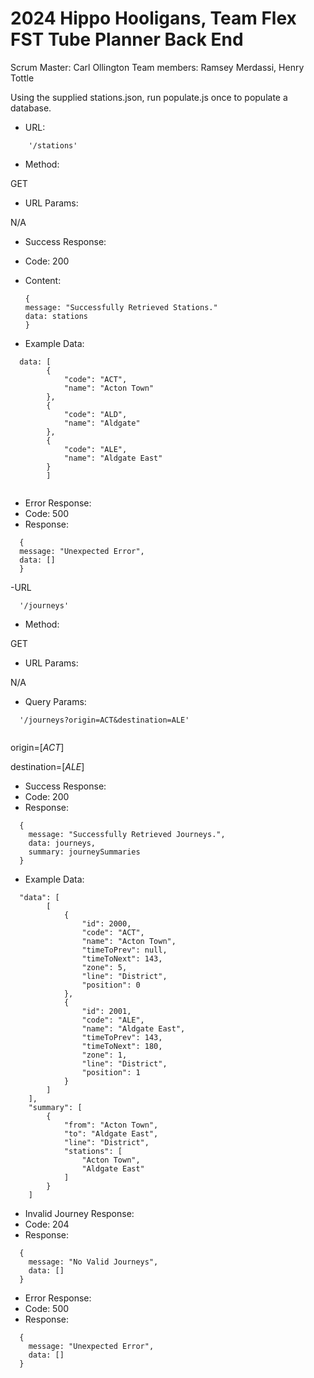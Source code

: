 # 2024 Hippo Hooligans, Team Flex FST Tube Planner Back End

Scrum Master: Carl Ollington
Team members: Ramsey Merdassi, Henry Tottle

Using the supplied stations.json, run populate.js once to populate a database.


- URL:

```
    '/stations'
```
- Method:

GET

- URL Params:

N/A

- Success Response:
- Code: 200
- Content:
    ```
  {
  message: "Successfully Retrieved Stations."
  data: stations
   }
    ```

- Example Data:

```
  data: [
        {
            "code": "ACT",
            "name": "Acton Town"
        },
        {
            "code": "ALD",
            "name": "Aldgate"
        },
        {
            "code": "ALE",
            "name": "Aldgate East"
        }
        ]
        
```
- Error Response:
- Code: 500
- Response:

```
  {
  message: "Unexpected Error",
  data: []
  }
```


-URL

```
  '/journeys'
```

- Method:

GET

- URL Params:

N/A



- Query Params:

``` 
  '/journeys?origin=ACT&destination=ALE'
  
```
  origin=[*ACT*]

  destination=[*ALE*]


- Success Response:
- Code: 200
- Response:

```
  {
    message: "Successfully Retrieved Journeys.",
    data: journeys,
    summary: journeySummaries
  }
```

- Example Data:

```
  "data": [
        [
            {
                "id": 2000,
                "code": "ACT",
                "name": "Acton Town",
                "timeToPrev": null,
                "timeToNext": 143,
                "zone": 5,
                "line": "District",
                "position": 0
            },
            {
                "id": 2001,
                "code": "ALE",
                "name": "Aldgate East",
                "timeToPrev": 143,
                "timeToNext": 180,
                "zone": 1,
                "line": "District",
                "position": 1
            }
        ]
    ],
    "summary": [
        {
            "from": "Acton Town",
            "to": "Aldgate East",
            "line": "District",
            "stations": [
                "Acton Town",
                "Aldgate East"
            ]
        }
    ]
```

- Invalid Journey Response:
- Code: 204
- Response: 

``` 
  {
    message: "No Valid Journeys",
    data: []
  }
```

- Error Response:
- Code: 500
- Response: 

``` 
  {
    message: "Unexpected Error",
    data: []
  }
```
  


  


